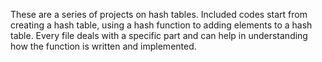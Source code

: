 These are a series of projects on hash tables. Included codes start from creating a hash table, using a hash function to adding elements to a hash table. Every file deals with a specific part and can help in understanding how the function is written and implemented.
